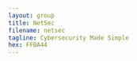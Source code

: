 ```yaml
---
layout: group
title: NetSec
filename: netsec
tagline: Cybersecurity Made Simple
hex: FFBA44
---
```


